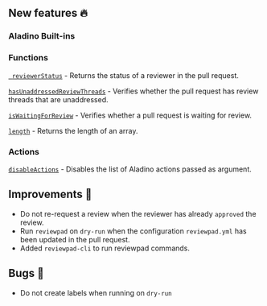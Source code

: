 ## New features :fire:

### Aladino Built-ins

### Functions

[` reviewerStatus`](/docs/reviewpad-file-specification/aladino-specification/aladino-built-ins#reviewerstatus) - Returns the status of a reviewer in the pull request.

[`hasUnaddressedReviewThreads`](/docs/reviewpad-file-specification/aladino-specification/aladino-built-ins#hasUnaddressedReviewThreads) - Verifies whether the pull request has review threads that are unaddressed.

[`isWaitingForReview`](/docs/reviewpad-file-specification/aladino-specification/aladino-built-ins#iswaitingforreview) - Verifies whether a pull request is waiting for review.

[`length`](/docs/reviewpad-file-specification/aladino-specification/aladino-built-ins#length) - Returns the length of an array.

### Actions

[`disableActions`](/docs/reviewpad-file-specification/aladino-specification/aladino-built-ins#disableactions) - Disables the list of Aladino actions passed as argument.

## Improvements :rocket:

- Do not re-request a review when the reviewer has already `approved` the review.
- Run `reviewpad` on `dry-run` when the configuration `reviewpad.yml` has been updated in the pull request.
- Added `reviewpad-cli` to run reviewpad commands.

## Bugs :bug:

- Do not create labels when running on `dry-run`